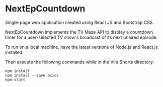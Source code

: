 # NextEpCountdown
Single-page web application created using React JS and Bootstrap CSS. 

NextEpCountdown implements the TV Maze API to display a countdown timer for a user-selected TV show's broadcast of its next unaired episode.

To run on a local machine, have the latest versions of Node.js and React.js installed.

Then execute the following commands while in the ViralShorts directory:

```
npm install
npm install --save axios
npm start
```
